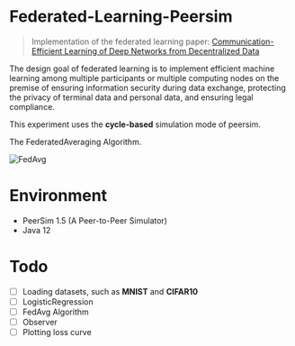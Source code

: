 # Federated-Learning-Peersim

> Implementation of the federated learning paper: [Communication-Efficient Learning of Deep Networks from Decentralized Data](https://arxiv.org/abs/1602.05629)

The design goal of federated learning is to implement efficient machine learning among multiple participants or multiple computing nodes on the premise of ensuring information security during data exchange, protecting the privacy of terminal data and personal data, and ensuring legal compliance.

This experiment uses the **cycle-based** simulation mode of peersim.

The FederatedAveraging Algorithm.

![FedAvg](https://github.com/sshpark/Federated-Learning-Peersim/blob/master/screenshots/fedavg.png)

# Environment
 * PeerSim 1.5 (A Peer-to-Peer Simulator)
 * Java 12

# Todo

- [ ] Loading datasets, such as **MNIST** and **CIFAR10**
- [ ] LogisticRegression
- [ ] FedAvg Algorithm
- [ ] Observer
- [ ] Plotting loss curve